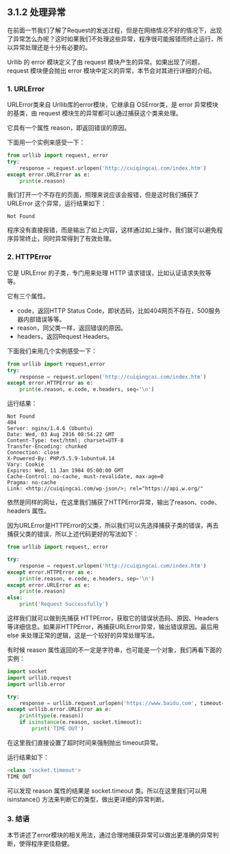 ## 3.1.2 处理异常

在前面一节我们了解了Request的发送过程，但是在网络情况不好的情况下，出现了异常怎么办呢？这时如果我们不处理这些异常，程序很可能报错而终止运行，所以异常处理还是十分有必要的。

Urllib 的 error 模块定义了由 request 模块产生的异常。如果出现了问题，request 模块便会抛出 error 模块中定义的异常，本节会对其进行详细的介绍。

### 1. URLError

URLError类来自 Urllib库的error模块，它继承自 OSError类，是 error 异常模块的基类，由 request 模块生的异常都可以通过捕获这个类来处理。

它具有一个属性 reason，即返回错误的原因。

下面用一个实例来感受一下：

```python
from urllib import request, error
try:
    response = request.urlopen('http://cuiqingcai.com/index.htm')
except error.URLError as e:
    print(e.reason)
```

我们打开一个不存在的页面，照理来说应该会报错，但是这时我们捕获了 URLError 这个异常，运行结果如下：

```
Not Found
```

程序没有直接报错，而是输出了如上内容，这样通过如上操作，我们就可以避免程序异常终止，同时异常得到了有效处理。

### 2. HTTPError

它是 URLError 的子类，专门用来处理 HTTP 请求错误，比如认证请求失败等等。

它有三个属性。

* code，返回HTTP Status Code，即状态码，比如404网页不存在，500服务器内部错误等等。
* reason，同父类一样，返回错误的原因。
* headers，返回Request Headers。

下面我们来用几个实例感受一下：

```python
from urllib import request,error
try:
    response = request.urlopen('http://cuiqingcai.com/index.htm')
except error.HTTPError as e:
    print(e.reason, e.code, e.headers, seq='\n')
```
运行结果：

```
Not Found
404
Server: nginx/1.4.6 (Ubuntu)
Date: Wed, 03 Aug 2016 08:54:22 GMT
Content-Type: text/html; charset=UTF-8
Transfer-Encoding: chunked
Connection: close
X-Powered-By: PHP/5.5.9-1ubuntu4.14
Vary: Cookie
Expires: Wed, 11 Jan 1984 05:00:00 GMT
Cache-Control: no-cache, must-revalidate, max-age=0
Pragma: no-cache
Link: <http://cuiqingcai.com/wp-json/>; rel="https://api.w.org/"
```

依然是同样的网址，在这里我们捕获了HTTPError异常，输出了reason、code、headers 属性。

因为URLError是HTTPError的父类，所以我们可以先选择捕获子类的错误，再去捕获父类的错误，所以上述代码更好的写法如下：

```python
from urllib import request, error

try:
    response = request.urlopen('http://cuiqingcai.com/index.htm')
except error.HTTPError as e:
    print(e.reason, e.code, e.headers, sep='\n')
except error.URLError as e:
    print(e.reason)
else:
    print('Request Successfully')
```

这样我们就可以做到先捕获 HTTPError，获取它的错误状态码、原因、Headers等详细信息。如果非HTTPError，再捕获URLError异常，输出错误原因。最后用 else 来处理正常的逻辑，这是一个较好的异常处理写法。

有时候 reason 属性返回的不一定是字符串，也可能是一个对象，我们再看下面的实例：

```python
import socket
import urllib.request
import urllib.error

try:
    response = urllib.request.urlopen('https://www.baidu.com', timeout=0.01)
except urllib.error.URLError as e:
    print(type(e.reason))
    if isinstance(e.reason, socket.timeout):
        print('TIME OUT')
```

在这里我们直接设置了超时时间来强制抛出 timeout异常。

运行结果如下： 

```python
<class 'socket.timeout'>
TIME OUT
```

可以发现 reason 属性的结果是 socket.timeout 类。所以在这里我们可以用 isinstance() 方法来判断它的类型，做出更详细的异常判断。

### 3. 结语

本节讲述了error模块的相关用法，通过合理地捕获异常可以做出更准确的异常判断，使得程序更佳稳健。
